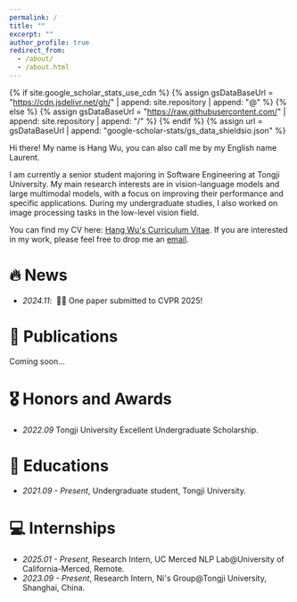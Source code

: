 ```yaml
---
permalink: /
title: ""
excerpt: ""
author_profile: true
redirect_from: 
  - /about/
  - /about.html
---
```


{% if site.google_scholar_stats_use_cdn %}
{% assign gsDataBaseUrl = "https://cdn.jsdelivr.net/gh/" | append: site.repository | append: "@" %}
{% else %}
{% assign gsDataBaseUrl = "https://raw.githubusercontent.com/" | append: site.repository | append: "/" %}
{% endif %}
{% assign url = gsDataBaseUrl | append: "google-scholar-stats/gs_data_shieldsio.json" %}

<span class='anchor' id='about-me'></span>
Hi there! My name is Hang Wu, you can also call me by my English name Laurent.

I am currently a senior student majoring in Software Engineering at Tongji University. My main research interests are in vision-language models and large multimodal models, with a focus on improving their performance and specific applications. During my undergraduate studies, I also worked on image processing tasks in the low-level vision field.

You can find my CV here: [Hang Wu's Curriculum Vitae](https://drive.google.com/file/d/1tjqro_JbiiftOFt2t6EiVHtf3ulZTjbL/view?usp=drive_link). If you are interested in my work, please feel free to drop me an [email](wuh492465@gmail.com).


# 🔥 News
- *2024.11*: &nbsp;🎉🎉 One paper submitted to CVPR 2025!

# 📝 Publications 
Coming soon...

<!-- <div class='paper-box'><div class='paper-box-image'><div><div class="badge">CVPR 2016</div><img src='images/500x300.png' alt="sym" width="100%"></div></div>
<div class='paper-box-text' markdown="1">

[Deep Residual Learning for Image Recognition](https://openaccess.thecvf.com/content_cvpr_2016/papers/He_Deep_Residual_Learning_CVPR_2016_paper.pdf)

**Kaiming He**, Xiangyu Zhang, Shaoqing Ren, Jian Sun -->

<!-- [**Project**](https://scholar.google.com/citations?view_op=view_citation&hl=zh-CN&user=DhtAFkwAAAAJ&citation_for_view=DhtAFkwAAAAJ:ALROH1vI_8AC) <strong><span class='show_paper_citations' data='DhtAFkwAAAAJ:ALROH1vI_8AC'></span></strong>
- Lorem ipsum dolor sit amet, consectetur adipiscing elit. Vivamus ornare aliquet ipsum, ac tempus justo dapibus sit amet. 
</div>
</div>

- [Lorem ipsum dolor sit amet, consectetur adipiscing elit. Vivamus ornare aliquet ipsum, ac tempus justo dapibus sit amet](https://github.com), A, B, C, **CVPR 2020** -->

# 🎖 Honors and Awards
- *2022.09* Tongji University Excellent Undergraduate Scholarship.

# 📖 Educations
- *2021.09 - Present*,  Undergraduate student, Tongji University.

<!-- 
# 💬 Invited Talks
- *2021.06*, Lorem ipsum dolor sit amet, consectetur adipiscing elit. Vivamus ornare aliquet ipsum, ac tempus justo dapibus sit amet. 
- *2021.03*, Lorem ipsum dolor sit amet, consectetur adipiscing elit. Vivamus ornare aliquet ipsum, ac tempus justo dapibus sit amet.  \| [\[video\]](https://github.com/) -->

# 💻 Internships
- *2025.01 - Present*, Research Intern, UC Merced NLP Lab@University of California-Merced, Remote.
- *2023.09 - Present*, Research Intern, Ni's Group@Tongji University, Shanghai, China.